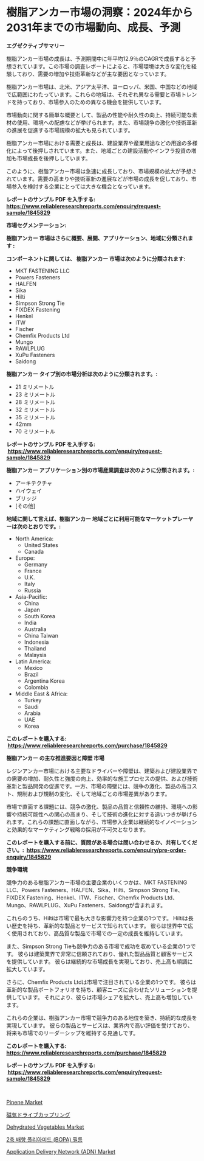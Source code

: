<p><h1>樹脂アンカー市場の洞察：2024年から2031年までの市場動向、成長、予測</h1></p><p><strong>エグゼクティブサマリー</strong></p>
<p><p>樹脂アンカー市場の成長は、予測期間中に年平均12.9％のCAGRで成長すると予想されています。この市場の調査レポートによると、市場環境は大きな変化を経験しており、需要の増加や技術革新などが主な要因となっています。</p><p>樹脂アンカー市場は、北米、アジア太平洋、ヨーロッパ、米国、中国などの地域で広範囲にわたっています。これらの地域は、それぞれ異なる需要と市場トレンドを持っており、市場参入のための異なる機会を提供しています。</p><p>市場動向に関する簡単な概要として、製品の性能や耐久性の向上、持続可能な素材の使用、環境への配慮などが挙げられます。また、市場競争の激化や技術革新の進展を促進する市場規模の拡大も見られています。</p><p>樹脂アンカー市場における需要と成長は、建設業界や産業用途などの用途の多様化によって後押しされています。また、地域ごとの建設活動やインフラ投資の増加も市場成長を後押ししています。</p><p>このように、樹脂アンカー市場は急速に成長しており、市場規模の拡大が予想されています。需要の高まりや技術革新の進展などが市場の成長を促しており、市場参入を検討する企業にとっては大きな機会となっています。</p></p>
<p><strong>レポートのサンプル PDF を入手する: <a href="https://www.reliableresearchreports.com/enquiry/request-sample/1845829">https://www.reliableresearchreports.com/enquiry/request-sample/1845829</a></strong></p>
<p><strong>市場セグメンテーション:</strong></p>
<p><strong> 樹脂アンカー 市場はさらに概要、展開、アプリケーション、地域に分類されます :</strong></p>
<p><strong>コンポーネントに関しては、 樹脂アンカー 市場は次のように分類されます: &nbsp;</strong></p>
<p><ul><li>MKT FASTENING LLC</li><li>Powers Fasteners</li><li>HALFEN</li><li>Sika</li><li>Hilti</li><li>Simpson Strong Tie</li><li>FIXDEX Fastening</li><li>Henkel</li><li>ITW</li><li>Fischer</li><li>Chemfix Products Ltd</li><li>Mungo</li><li>RAWLPLUG</li><li>XuPu Fasteners</li><li>Saidong</li></ul></p>
<p><strong> 樹脂アンカー タイプ別の市場分析は次のように分類されます。:</strong></p>
<p><ul><li>21 ミリメートル</li><li>23 ミリメートル</li><li>28 ミリメートル</li><li>32 ミリメートル</li><li>35 ミリメートル</li><li>42mm</li><li>70 ミリメートル</li></ul></p>
<p><strong>レポートのサンプル PDF を入手する: &nbsp;<a href="https://www.reliableresearchreports.com/enquiry/request-sample/1845829">https://www.reliableresearchreports.com/enquiry/request-sample/1845829</a></strong></p>
<p><strong> 樹脂アンカー アプリケーション別の市場産業調査は次のように分類されます。:</strong></p>
<p><ul><li>アーキテクチャ</li><li>ハイウェイ</li><li>ブリッジ</li><li>[その他]</li></ul></p>
<p><strong>地域に関して言えば、樹脂アンカー 地域ごとに利用可能なマーケットプレーヤーは次のとおりです。:</strong></p>
<p><ul>
    <li>
        North America:
        <ul>
            <li>United States</li>
            <li>Canada</li>
        </ul>
    </li>
    <li>
        Europe:
        <ul>
            <li>Germany</li>
            <li>France</li>
            <li>U.K.</li>
            <li>Italy</li>
            <li>Russia</li>
        </ul>
    </li>
    <li>
        Asia-Pacific:
        <ul>
            <li>China</li>
            <li>Japan</li>
            <li>South Korea</li>
            <li>India</li>
            <li>Australia</li>
            <li>China Taiwan</li>
            <li>Indonesia</li>
            <li>Thailand</li>
            <li>Malaysia</li>
        </ul>
    </li>
    <li>
        Latin America:
        <ul>
            <li>Mexico</li>
            <li>Brazil</li>
            <li>Argentina Korea</li>
            <li>Colombia</li>
        </ul>
    </li>
    <li>
        Middle East & Africa:
        <ul>
            <li>Turkey</li>
            <li>Saudi</li>
            <li>Arabia</li>
            <li>UAE</li>
            <li>Korea</li>
        </ul>
    </li>
    </ul></p>
<p><strong>このレポートを購入する: &nbsp;<a href="https://www.reliableresearchreports.com/purchase/1845829">https://www.reliableresearchreports.com/purchase/1845829</a></strong></p>
<p><strong>樹脂アンカー の主な推進要因と障壁 市場</strong></p>
<p><p>レジンアンカー市場における主要なドライバーや障壁は、建築および建設業界での需要の増加、耐久性と強度の向上、効率的な施工プロセスの提供、および技術革新と製品開発の促進です。一方、市場の障壁には、競争の激化、製品の高コスト、規制および規制の変化、そして地域ごとの市場差異があります。</p><p>市場で直面する課題には、競争の激化、製品の品質と信頼性の維持、環境への影響や持続可能性への関心の高まり、そして技術の進化に対する追いつきが挙げられます。これらの課題に直面しながら、市場参入企業は継続的なイノベーションと効果的なマーケティング戦略の採用が不可欠となります。</p></p>
<p><strong>このレポートを購入する前に、質問がある場合は問い合わせるか、共有してください。:&nbsp; <a href="https://www.reliableresearchreports.com/enquiry/pre-order-enquiry/1845829">https://www.reliableresearchreports.com/enquiry/pre-order-enquiry/1845829</a></strong></p>
<p><strong>競争環境</strong></p>
<p><p>競争力のある樹脂アンカー市場の主要企業のいくつかは、MKT FASTENING LLC、Powers Fasteners、HALFEN、Sika、Hilti、Simpson Strong Tie、FIXDEX Fastening、Henkel、ITW、Fischer、Chemfix Products Ltd、Mungo、RAWLPLUG、XuPu Fasteners、Saidongが含まれます。</p><p>これらのうち、Hiltiは市場で最も大きな影響力を持つ企業の1つです。 Hiltiは長い歴史を持ち、革新的な製品とサービスで知られています。 彼らは世界中で広く使用されており、高品質な製品で市場での一定の成長を維持しています。</p><p>また、Simpson Strong Tieも競争力のある市場で成功を収めている企業の1つです。 彼らは建築業界で非常に信頼されており、優れた製品品質と顧客サービスを提供しています。 彼らは継続的な市場成長を実現しており、売上高も順調に拡大しています。</p><p>さらに、Chemfix Products Ltdは市場で注目されている企業の1つです。 彼らは革新的な製品ポートフォリオを持ち、顧客ニーズに合わせたソリューションを提供しています。 それにより、彼らは市場シェアを拡大し、売上高も増加しています。</p><p>これらの企業は、樹脂アンカー市場で競争力のある地位を築き、持続的な成長を実現しています。 彼らの製品とサービスは、業界内で高い評価を受けており、将来も市場でのリーダーシップを維持する見通しです。</p></p>
<p><strong>このレポートを購入する: &nbsp; <a href="https://www.reliableresearchreports.com/purchase/1845829">https://www.reliableresearchreports.com/purchase/1845829</a></strong></p>
<p><strong>レポートのサンプル PDF を入手する: &nbsp;<a href="https://www.reliableresearchreports.com/enquiry/request-sample/1845829">https://www.reliableresearchreports.com/enquiry/request-sample/1845829</a></strong><strong></strong></p>
<p>&nbsp;</p>
<p><p><a href="https://github.com/dringals/Market-Research-Report-List-3/blob/main/pinene-market.md">Pinene Market</a></p><p><a href="https://github.com/sghwr779811674/Market-Research-Report-List-1/blob/main/4326120190683.md">磁気ドライブカップリング</a></p><p><a href="https://view.publitas.com/reportprime-1/global-dehydrated-vegetables-market-by-types-applications-and-major-players-with-regional-growth-rate-analysis-and-development-situation-from-2024-to-2031/">Dehydrated Vegetables Market</a></p><p><a href="https://github.com/vdhdwjyp90142/Market-Research-Report-List-1/blob/main/6318638190468.md">2축 배향 폴리아미드 (BOPA) 필름</a></p><p><a href="https://issuu.com/reportprime-2/docs/application-delivery-network-adn-market-size-2030.">Application Delivery Network (ADN) Market</a></p></p>